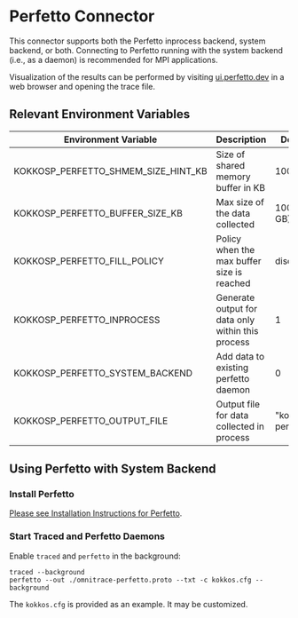 # Perfetto Connector

This connector supports both the Perfetto inprocess backend, system backend, or both.
Connecting to Perfetto running with the system backend (i.e., as a daemon) is
recommended for MPI applications.

Visualization of the results can be performed by visiting
[ui.perfetto.dev](https://ui.perfetto.dev/) in a web browser and opening the trace file.

## Relevant Environment Variables

| Environment Variable                | Description                                       | Default Value              | Options              |
|-------------------------------------|---------------------------------------------------|----------------------------|----------------------|
| KOKKOSP_PERFETTO_SHMEM_SIZE_HINT_KB | Size of shared memory buffer in KB                | 10000 (10 MB)              |                      |
| KOKKOSP_PERFETTO_BUFFER_SIZE_KB     | Max size of the data collected                    | 1000000 (1 GB)             |                      |
| KOKKOSP_PERFETTO_FILL_POLICY        | Policy when the max buffer size is reached        | discard                    | discard, ring_buffer |
| KOKKOSP_PERFETTO_INPROCESS          | Generate output for data only within this process | 1                          | 0, 1                 |
| KOKKOSP_PERFETTO_SYSTEM_BACKEND     | Add data to existing perfetto daemon              | 0                          | 0, 1                 |
| KOKKOSP_PERFETTO_OUTPUT_FILE        | Output file for data collected in process         | "kokkosp-perfetto.pftrace" | any valid filepath   |

## Using Perfetto with System Backend

### Install Perfetto

[Please see Installation Instructions for Perfetto](https://perfetto.dev/docs/contributing/build-instructions).

### Start Traced and Perfetto Daemons

Enable `traced` and `perfetto` in the background:

```shell
traced --background
perfetto --out ./omnitrace-perfetto.proto --txt -c kokkos.cfg --background
```

The `kokkos.cfg` is provided as an example. It may be customized.
